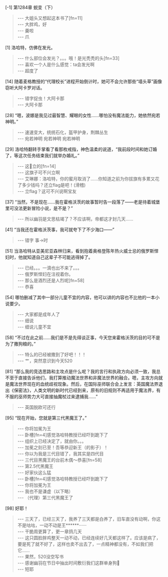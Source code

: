 
[-1] 第1284章 蜕变（下）
>--- 大姐头又想起这本书了[fn=11]<br>
>--- 大胖鸡，好<br>
>--- 羹啦<br>
>--- 爪<br>

[1] 洛哈特，仿佛在发光。
>--- 什么部位会发光？。。。哦！是光秃秃的头[fn=33]<br>
>--- 喜欢一个人是什么感觉：ta会发光啊<br>
>--- 超度了<br>

[14] 随着麦格教授的“代理校长”进程开始倒计时，她可不会允许那些“墙头草”画像窃听大阿卡罗对话。
>--- 错字捉虫！大阿卡那<br>
>--- 大阿卡那<br>

[28] “嗯，波娜是我见过最智慧、耀眼的女性……哪怕没有魔法能力，她依然宛若神明。”
>--- 速速变大，统统石化，盔甲护身，荆棘丛生<br>
>--- 宛若神明
宛若神明
宛若神明<br>

[29] 洛哈特翻转手掌看了看那枚戒指，神色温柔的说道，“我前段时间和她订婚了，等这次任务结束我们就举办婚礼。”
>--- 这🚩立的[fn=14]<br>
>--- 这旗子可不兴立啊<br>
>--- 艾琳娜：洛哈特，你的蜜月取消了……你知道之前为你拔旗有多累又花了多少钱吗？还立flag是吧！(滑稽)<br>
>--- 立flag？这可不兴说啊宝友<br>

[37] “当然，不是现在……我在霍格沃茨的故事暂时告一段落了——老是待着城堡里可没法更新冒险小说，是不是？”
>--- 所以幽羽是文思枯竭了？不应该啊，帝都这才封几天……<br>

[41] “当我还在霍格沃茨事，我可就夸下了不少海口——”
>--- 错字
事->时<br>

[51] 当洛哈特从亚美尼亚森林归来，看到抱着奥格登陈年热火威士忌的俄罗斯悍妇时，他就知道自己这辈子不可能逃得掉了。
>--- 已经。。。一滴也出不来了。。。<br>
>--- 俄罗斯悍妇在注视着你。<br>
>--- 那么是酒烈还是人烈呢[fn=58]<br>
>--- 恭喜<br>

[54] 哪怕删减了其中一部分儿童不宜的内容，他可以讲的内容也不比他的一本小说要少。
>--- 大家都是成年人了<br>
>--- 细说<br>
>--- 细说儿童不宜<br>

[58] “不过在此之前……我们是不是先得谈正事，今天您来霍格沃茨的目的可不是为了撒狗粮的。”
>--- 特么的已经被撒到了好吧！！！<br>
>--- 艹，突然意识到今天520<br>

[81] “那么我的竞选思路和主攻点是什么呢？我的言行和执政方向必须一致，我总不至于直接告诉他们，我打算推动魔法世界和非魔法世界的融合。嗯，主攻方向就是魔法世界现在的血统歧视现象。然后，在国际巫师联合会上发言：英国魔法界退出《保密法》，人类文明的新时代已经到来，原有的旧规则不再适用于魔法界，有不服的巫师势力大可直接抽魔杖过来逮捕我……”
>--- 英国脱欧可还行<br>

[95] “现在开始，您就是第三代黑魔王了。”
>--- 你将加冕为王<br>
>--- 卧槽[fn=4]感觉洛哈特教授已经吓到跪下了<br>
>--- 组织上已经决定了，就由你。。。<br>
>--- 加冕之刻已至！吾等恭迎新王（的影子）！<br>
>--- 你以为我是三代目错了，我其实是四代目<br>
>--- 三代目黑魔王的台前木偶～恭喜[fn=58]<br>
>--- 第2.5代黑魔王<br>
>--- 好家伙这么猛<br>
>--- 卧槽[fn=4]感觉洛哈特教授已经吓到跪下了<br>
>--- 你将加冕为王<br>
>--- 我也不是谦虚（以下略）<br>
>--- （代理）第三代黑魔王了<br>

[98] 好耶！
>--- 三天了，已经三天了，我养了三天都是白养了，旧车直没有动啊，你这不是咕咕，一动不动是王******······<br>
>--- 干脆周更算了，更一章鸽几天<br>
>--- 这只圆脸胖鸡整天一动不动，已经连续好几天都这样了。应该是病了，要是死了就不好了，这样也卖不出去了，一点精神都没有，不如我们把它……<br>
>--- 果然，520没空写书<br>
>--- 感谢幽羽在节日中抽出时间敷衍我们这群单身狗🐶<br>
>--- 短耶<br>
